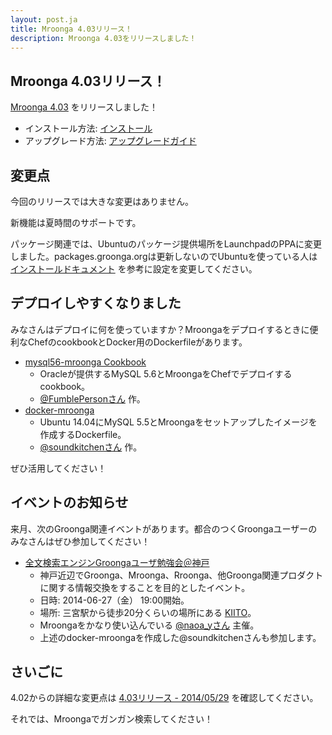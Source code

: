 ```yaml
---
layout: post.ja
title: Mroonga 4.03リリース！
description: Mroonga 4.03をリリースしました！
---
```


## Mroonga 4.03リリース！

[Mroonga 4.03](/ja/docs/news.html#release-4-03) をリリースしました！

* インストール方法: [インストール](/ja/docs/install.html)
* アップグレード方法: [アップグレードガイド](/ja/docs/install.html#upgrade-guide)

## 変更点

今回のリリースでは大きな変更はありません。

新機能は夏時間のサポートです。

パッケージ関連では、Ubuntuのパッケージ提供場所をLaunchpadのPPAに変更しました。packages.groonga.orgは更新しないのでUbuntuを使っている人は [インストールドキュメント](/ja/docs/install.html#ubuntu) を参考に設定を変更してください。

## デプロイしやすくなりました

みなさんはデプロイに何を使っていますか？Mroongaをデプロイするときに便利なChefのcookbookとDocker用のDockerfileがあります。

  * [mysql56-mroonga Cookbook](https://github.com/marcy-cookbooks/mysql56-mroonga)
    * Oracleが提供するMySQL 5.6とMroongaをChefでデプロイするcookbook。
    * [@FumblePersonさん](https://twitter.com/FumblePerson) 作。
  * [docker-mroonga](https://github.com/soundkitchen/docker-mroonga)
    * Ubuntu 14.04にMySQL 5.5とMroongaをセットアップしたイメージを作成するDockerfile。
    * [@soundkitchenさん](https://twitter.com/soundkitchen) 作。

ぜひ活用してください！

## イベントのお知らせ

来月、次のGroonga関連イベントがあります。都合のつくGroongaユーザーのみなさんはぜひ参加してください！

* [全文検索エンジンGroongaユーザ勉強会＠神戸](http://koberoonga.doorkeeper.jp/events/11578)
    * 神戸近辺でGroonga、Mroonga、Rroonga、他Groonga関連プロダクトに関する情報交換をすることを目的としたイベント。
    * 日時: 2014-06-27（金） 19:00開始。
    * 場所: 三宮駅から徒歩20分くらいの場所にある [KIITO](http://kiito.jp/)。
    * Mroongaをかなり使い込んでいる [@naoa_yさん](https://twitter.com/naoa_y) 主催。
    * 上述のdocker-mroongaを作成した@soundkitchenさんも参加します。

## さいごに

4.02からの詳細な変更点は [4.03リリース - 2014/05/29](/ja/docs/news.html#release-4-03) を確認してください。

それでは、Mroongaでガンガン検索してください！

